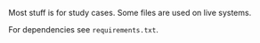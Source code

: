 Most stuff is for study cases. Some files are used on live systems.

For dependencies see `requirements.txt`.
